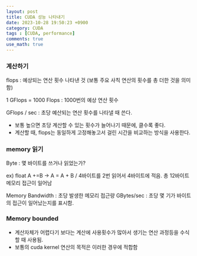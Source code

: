 ```yaml
---
layout: post
title: CUDA 성능 나타내기
date: 2023-10-28 19:50:23 +0900
category: CUDA
tags : [CUDA, performance]
comments: true
use_math: true
---
```


### 계산하기

flops : 예상되는 연산 횟수 나타낸 것 (보통 주요 사칙 연산의 횟수를 총 더한 것을 의미함)

1 GFlops = 1000 Flops : 1000번의 예상 연산 횟수

GFlops / sec : 초당 예산되는 연산 횟수를 나타낼 때 쓴다.

- 보통 높으면 초당 계산할 수 있는 횟수가 늘어나기 때문에, 클수록 좋다.
- 계산할 때, flops는 동일하게 고정해놓고서 걸린 시간을 비교하는 방식을 사용한다.

### memory 읽기

Byte : 몇 바이트를 쓰거나 읽었는가?

ex) float A +=B -> A = A + B / 4바이트를 2번 읽어서 4바이트에 적음. 총 12바이트 메모리 접근이 일어남

Memory Bandwidth : 초당 발생한 메모리 접근량
GBytes/sec : 초당 몇 기가 바이트의 접근이 일어났는지를 표시함.

### Memory bounded

- 계산자체가 어렵다기 보다는 계산에 사용횟수가 많아서 생기는 연산 과정등을 수식할 때 사용됨.
- 보통의 cuda kernel 연산의 목적은 이러한 경우에 적합함

